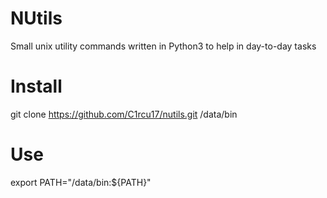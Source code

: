# NUtils
Small unix utility commands written in Python3 to help in day-to-day tasks

# Install
git clone https://github.com/C1rcu17/nutils.git /data/bin

# Use
export PATH="/data/bin:${PATH}"
